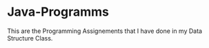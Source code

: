 # Java-Programms

This are the Programming Assignements that I have done in my Data Structure Class. 
